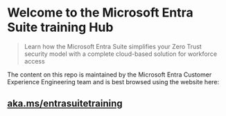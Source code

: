 # Welcome to the Microsoft Entra Suite training Hub

> Learn how the Microsoft Entra Suite simplifies your Zero Trust security model with a complete cloud-based solution for workforce access

The content on this repo is maintained by the Microsoft Entra Customer Experience Engineering team and is best browsed using the website here:

## [aka.ms/entrasuitetraining](https://aka.ms/entrasuitetraining)